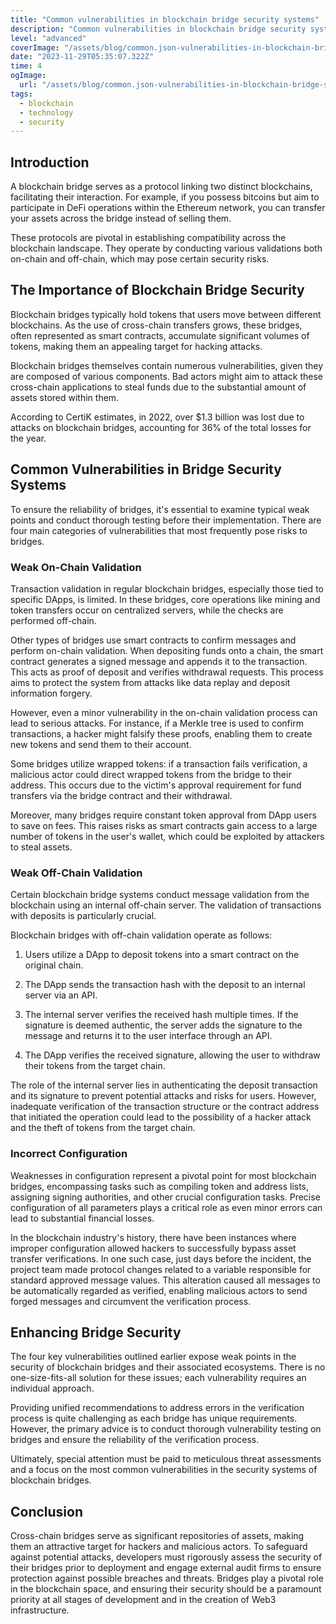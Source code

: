 ```yaml
---
title: "Common vulnerabilities in blockchain bridge security systems"
description: "Common vulnerabilities in blockchain bridge security systems include weak on-chain validation and improper configuration, posing security risks and potential exploitation by malicious actors for attacks and fund withdrawals. Insufficient validation during on-chain processes and configuration errors can create opportunities for breaches and asset theft from the bridges."
level: "advanced"
coverImage: "/assets/blog/common.json-vulnerabilities-in-blockchain-bridge-security-systems/cover.png"
date: "2023-11-29T05:35:07.322Z"
time: 4
ogImage:
  url: "/assets/blog/common.json-vulnerabilities-in-blockchain-bridge-security-systems/cover.png"
tags:
  - blockchain
  - technology
  - security
---
```



## Introduction
A blockchain bridge serves as a protocol linking two distinct blockchains, facilitating their interaction. For example, if you possess bitcoins but aim to participate in DeFi operations within the Ethereum network, you can transfer your assets across the bridge instead of selling them.

These protocols are pivotal in establishing compatibility across the blockchain landscape. They operate by conducting various validations both on-chain and off-chain, which may pose certain security risks.

## The Importance of Blockchain Bridge Security
Blockchain bridges typically hold tokens that users move between different blockchains. As the use of cross-chain transfers grows, these bridges, often represented as smart contracts, accumulate significant volumes of tokens, making them an appealing target for hacking attacks.

Blockchain bridges themselves contain numerous vulnerabilities, given they are composed of various components. Bad actors might aim to attack these cross-chain applications to steal funds due to the substantial amount of assets stored within them.

According to CertiK estimates, in 2022, over $1.3 billion was lost due to attacks on blockchain bridges, accounting for 36% of the total losses for the year.

<!-- banner_place -->

## Common Vulnerabilities in Bridge Security Systems
To ensure the reliability of bridges, it's essential to examine typical weak points and conduct thorough testing before their implementation. There are four main categories of vulnerabilities that most frequently pose risks to bridges.

### Weak On-Chain Validation
Transaction validation in regular blockchain bridges, especially those tied to specific DApps, is limited. In these bridges, core operations like mining and token transfers occur on centralized servers, while the checks are performed off-chain.

Other types of bridges use smart contracts to confirm messages and perform on-chain validation. When depositing funds onto a chain, the smart contract generates a signed message and appends it to the transaction. This acts as proof of deposit and verifies withdrawal requests. This process aims to protect the system from attacks like data replay and deposit information forgery.

However, even a minor vulnerability in the on-chain validation process can lead to serious attacks. For instance, if a Merkle tree is used to confirm transactions, a hacker might falsify these proofs, enabling them to create new tokens and send them to their account.

Some bridges utilize wrapped tokens: if a transaction fails verification, a malicious actor could direct wrapped tokens from the bridge to their address. This occurs due to the victim's approval requirement for fund transfers via the bridge contract and their withdrawal.

Moreover, many bridges require constant token approval from DApp users to save on fees. This raises risks as smart contracts gain access to a large number of tokens in the user's wallet, which could be exploited by attackers to steal assets.

### Weak Off-Chain Validation
Certain blockchain bridge systems conduct message validation from the blockchain using an internal off-chain server. The validation of transactions with deposits is particularly crucial.

Blockchain bridges with off-chain validation operate as follows:

1. Users utilize a DApp to deposit tokens into a smart contract on the original chain.

2. The DApp sends the transaction hash with the deposit to an internal server via an API.

3. The internal server verifies the received hash multiple times. If the signature is deemed authentic, the server adds the signature to the message and returns it to the user interface through an API.

4. The DApp verifies the received signature, allowing the user to withdraw their tokens from the target chain.

The role of the internal server lies in authenticating the deposit transaction and its signature to prevent potential attacks and risks for users. However, inadequate verification of the transaction structure or the contract address that initiated the operation could lead to the possibility of a hacker attack and the theft of tokens from the target chain.

### Incorrect Configuration
Weaknesses in configuration represent a pivotal point for most blockchain bridges, encompassing tasks such as compiling token and address lists, assigning signing authorities, and other crucial configuration tasks. Precise configuration of all parameters plays a critical role as even minor errors can lead to substantial financial losses.

In the blockchain industry's history, there have been instances where improper configuration allowed hackers to successfully bypass asset transfer verifications. In one such case, just days before the incident, the project team made protocol changes related to a variable responsible for standard approved message values. This alteration caused all messages to be automatically regarded as verified, enabling malicious actors to send forged messages and circumvent the verification process.

## Enhancing Bridge Security
The four key vulnerabilities outlined earlier expose weak points in the security of blockchain bridges and their associated ecosystems. There is no one-size-fits-all solution for these issues; each vulnerability requires an individual approach.

Providing unified recommendations to address errors in the verification process is quite challenging as each bridge has unique requirements. However, the primary advice is to conduct thorough vulnerability testing on bridges and ensure the reliability of the verification process.

Ultimately, special attention must be paid to meticulous threat assessments and a focus on the most common vulnerabilities in the security systems of blockchain bridges.

## Conclusion
Cross-chain bridges serve as significant repositories of assets, making them an attractive target for hackers and malicious actors. To safeguard against potential attacks, developers must rigorously assess the security of their bridges prior to deployment and engage external audit firms to ensure protection against possible breaches and threats. Bridges play a pivotal role in the blockchain space, and ensuring their security should be a paramount priority at all stages of development and in the creation of Web3 infrastructure.
